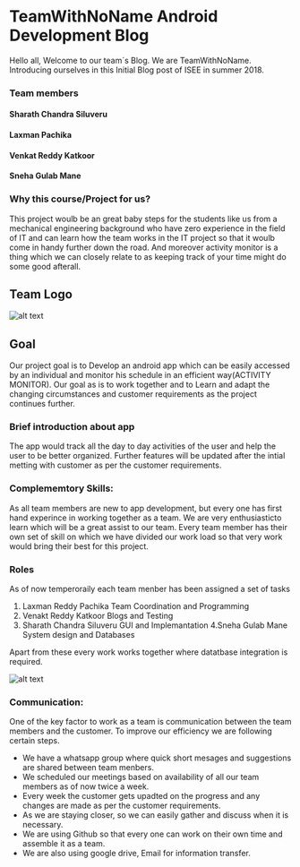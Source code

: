# TeamWithNoName Android Development Blog

Hello all,
Welcome to our team´s Blog. We are TeamWithNoName. Introducing ourselves in this Initial Blog post of ISEE in summer 2018. 

### Team members 

  #### Sharath Chandra Siluveru
  #### Laxman Pachika
  #### Venkat Reddy Katkoor
  #### Sneha Gulab Mane
  
### Why this course/Project for us?
 This project woulb be an great baby steps for the students like us from a mechanical engineering background who have zero experience in the field of IT and can learn how the team works in the IT project so that it woulb come in handy further down the road. And moreover activity monitor is a thing which we can closely relate to as keeping track of your time might do some good afterall.
 
 ## Team Logo
  
  ![alt text](https://github.com/DBSE-teaching/isee2018-TeamWithNoName/blob/master/docs/images/8251.jpg)
  
  ## Goal
Our project goal is to Develop an android app which can be easily accessed by an individual and monitor his schedule in an efficient way(ACTIVITY MONITOR).
Our goal as is to work together and to Learn and adapt the changing circumstances and customer requirements as the project continues further.
  
  ### Brief introduction about app
The app would track all the day to day activities of the user and help the user to be better organized.
Further features will be updated after the intial metting with customer as per the customer requirements.

### Complememtory Skills:
As all team members are new to app development, but every one has first hand experince in working together as a team. We are very enthusiasticto learn which will be a great assist to our team.
Every team member has their own set of skill on which we have divided our work load so that very work would bring their best for this project.

### Roles 
As of now temperoraily each team menber has been assigned a set of tasks
1. Laxman Reddy Pachika        Team Coordination and Programming
2. Venakt Reddy Katkoor        Blogs and Testing
3. Sharath Chandra Siluveru    GUI and Implemantation
4.Sneha Gulab Mane             System design and Databases

Apart from these every work works together where datatbase integration is required.

![alt text](https://github.com/DBSE-teaching/isee2018-TeamWithNoName/blob/master/docs/images/PLAN.jpg)

### Communication:
One of the key factor to work as a team is communication between the team members and the customer. To improve our efficiency we are following certain steps.
* We have a whatsapp group where quick short mesages and suggestions are shared between team menbers.
* We scheduled our meetings based on availability of all our team members as of now twice a week.
* Every week the customer gets upadted on the progress and any changes are made as per the customer requirements.
* As we are staying closer, so we can easily gather and discuss when it is necessary. 
* We are using Github so that every one can work on their own time and assemble it as a team. 
* We are also using google drive, Email for information transfer.




  
  
 


  

